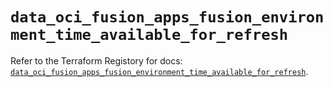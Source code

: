 # `data_oci_fusion_apps_fusion_environment_time_available_for_refresh`

Refer to the Terraform Registory for docs: [`data_oci_fusion_apps_fusion_environment_time_available_for_refresh`](https://registry.terraform.io/providers/oracle/oci/6.18.0/docs/data-sources/fusion_apps_fusion_environment_time_available_for_refresh).
